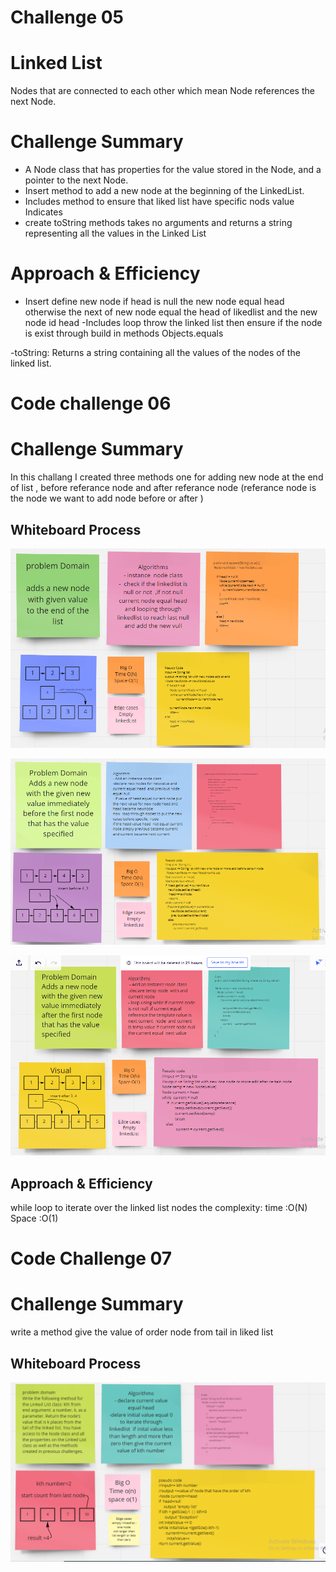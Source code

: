 # Challenge 05
# Linked List
Nodes that are connected to each other which mean Node references the next Node.

 # Challenge Summary


- A Node class that has properties for the value stored in the Node,
and a pointer to the next Node.
- Insert method to add a new node at the beginning of the LinkedList.
- Includes method to ensure that liked list have specific nods value Indicates 
- create  toString  methods takes  no arguments and returns a string representing all the values in the Linked List


# Approach & Efficiency 

- Insert
define new node if head is null the new node equal head otherwise the next of new node equal the head of likedlist and the new node id head
-Includes
loop throw the linked list then ensure if the node is exist through build in methods Objects.equals

-toString: Returns a string containing all the values of the nodes of the linked list.


# Code challenge 06 

# Challenge Summary
In this challang I created three methods one
for adding new node at the end of list , before referance node and after referance 
node (referance node is the node we want to add node before or after  ) 

## Whiteboard Process


![](challenge6part1.png)


![](challenge6part2.png)


![](challenge6part3.png)



## Approach & Efficiency
while loop to iterate over the linked list nodes the complexity: time :O(N) Space :O(1)


# Code Challenge 07 

# Challenge Summary
write a method give the value of order node from tail in liked list 
## Whiteboard Process

![](codechallenge07.png)


